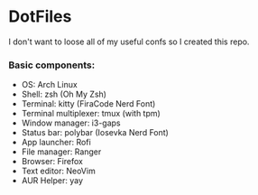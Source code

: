 # DotFiles

I don't want to loose all of my useful confs so I created this repo.

### Basic components:
- OS: Arch Linux
- Shell: zsh (Oh My Zsh)
- Terminal: kitty (FiraCode Nerd Font)
- Terminal multiplexer: tmux (with tpm)
- Window manager: i3-gaps
- Status bar: polybar (Iosevka Nerd Font)
- App launcher: Rofi
- File manager: Ranger
- Browser: Firefox
- Text editor: NeoVim
- AUR Helper: yay
